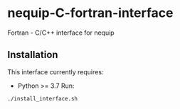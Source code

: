 # nequip-C-fortran-interface
Fortran - C/C++ interface for nequip
## Installation
This interface currently requires:
* Python >= 3.7
Run:
```
./install_interface.sh
```
